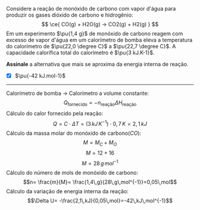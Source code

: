 Considere a reação de monóxido de carbono com vapor d'água para produzir os gases dióxido de carbono e hidrogênio:
$$
    \ce{ CO(g) + H2O(g) -> CO2(g) + H2(g) }
$$
Em um experimento $\pu{1,4 g}$ de monóxido de carbono reagem com excesso de vapor d'água em um calorímetro de bomba eleva a temperatura do calorímetro de $\pu{22,0 \degree C}$ a $\pu{22,7 \degree C}$. A capacidade calorífica total do calorímetro é $\pu{3 kJ.K-1}$.

**Assinale** a alternativa que mais se aproxima da energia interna de reação.

- [x] $\pu{-42 kJ.mol-1}$

---

Calorímetro de bomba -> Calorímetro a volume constante:
$$Q _\text{fornecido}=-n _\text{reação}\Delta H _\text{reação}$$
Cálculo do calor fornecido pela reação:
$$Q=C\cdot \Delta T=(3\,kJ\,K^{-1})\cdot0,7\,K=2,1\,kJ$$
Cálculo da massa molar do monóxido de carbono$(CO)$:
$$M=M_{C}+M_{O}$$
$$M=12+16$$
$$M=28\,g\,mol^{-1}$$
Cálculo do número de mols de monóxido de carbono:
$$n= \frac{m}{M}= \frac{1,4\,g}{28\,g\,mol^{-1}}=0,05\,mol$$
Cálculo da variação de energia interna da reação:
$$\Delta U= -\frac{2,1\,kJ}{0,05\,mol}=-42\,kJ\,mol^{-1}$$

